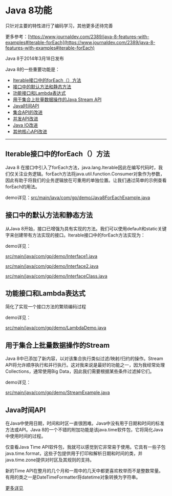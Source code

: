 # Java 8功能

只针对主要的特性进行了编码学习，其他更多还待完善 

更多参考：[https://www.journaldev.com/2389/java-8-features-with-examples#iterable-forEach](https://www.journaldev.com/2389/java-8-features-with-examples#iterable-forEach)

Java 8于2014年3月18日发布

Java 8的一些重要功能是：

- [Iterable接口中的forEach（）方法](#Iterable接口中的forEach（）方法)
- [接口中的默认方法和静态方法](#接口中的默认方法和静态方法)
- [功能接口和Lambda表达式](#功能接口和Lambda表达式)
- [用于集合上批量数据操作的Java Stream API](#用于集合上批量数据操作的Stream)
- [Java时间API](#Java时间API)
- [集合API的改进]()
- [并发API改进]()
- [Java IO改进]()
- [其他核心API改进]()

---

## Iterable接口中的forEach（）方法 

Java 8 在接口中引入了forEach方法，java.lang.Iterable因此在编写代码时，我们仅关注业务逻辑。forEach方法将java.util.function.Consumer对象作为参数，因此有助于将我们的业务逻辑放在可重用的单独位置。让我们通过简单的示例查看forEach的用法。

demo详见：[src/main/java/com/gp/demo/Java8ForEachExample.java](src/main/java/com/gp/demo/Java8ForEachExample.java)

## 接口中的默认方法和静态方法 

从Java 8开始，接口已增强为具有实现的方法。我们可以使用default和static关键字来创建带有方法实现的接口。Iterable接口中的forEach方法实现为：

demo详见：

[src/main/java/com/gp/demo/Interface1.java](src/main/java/com/gp/demo/Interface1.java)

[src/main/java/com/gp/demo/Interface2.java](src/main/java/com/gp/demo/Interface2.java)

[src/main/java/com/gp/demo/InterfaceClass.java](src/main/java/com/gp/demo/InterfaceClass.java)

## 功能接口和Lambda表达式 

简化了实现一个接口方法的繁琐编码过程

demo详见：

[src/main/java/com/gp/demo/LambdaDemo.java](src/main/java/com/gp/demo/LambdaDemo.java)

## 用于集合上批量数据操作的Stream 

Java 8中已添加了新内容，以对该集合执行类似过滤/映射/归约的操作。Stream API将允许顺序执行和并行执行。这对我来说是最好的功能之一，因为我经常处理Collections，通常使用Big Data，因此我们需要根据某些条件过滤掉它们。

demo详见：

[src/main/java/com/gp/demo/StreamExample.java](src/main/java/com/gp/demo/StreamExample.java)

## Java时间API

在Java中使用日期，时间和时区一直很困难。Java中没有用于日期和时间的标准方法或API。Java 8的一个不错的附加功能是该java.time软件包，它将简化Java中使用时间的过程。

仅查看Java Time API软件包，我就可以感觉到它非常易于使用。它具有一些子包java.time.format，这些子包提供用于打印和解析日期和时间的类，并java.time.zone提供对时区及其规则的支持。

新的Time API在整月的几个月和一周中的几天中都更喜欢枚举而不是整数常量。有用的类之一是DateTimeFormatter将datetime对象转换为字符串。

[更多详见](document/Java8日期.md)